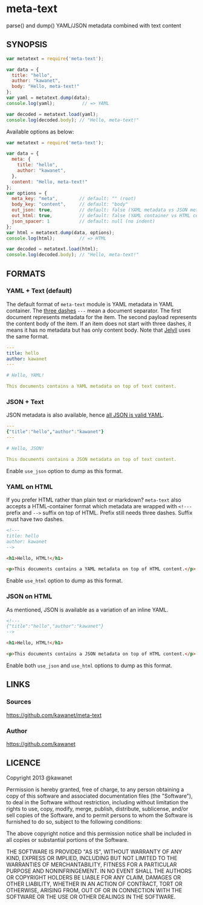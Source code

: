 # meta-text

parse() and dump() YAML/JSON metadata combined with text content

## SYNOPSIS

```js
var metatext = require('meta-text');

var data = {
  title: "hello",
  author: "kawanet",
  body: "Hello, meta-text!"
};
var yaml = metatext.dump(data);
console.log(yaml);          // => YAML

var decoded = metatext.load(yaml);
console.log(decoded.body); // "Hello, meta-text!"
```

Available options as below:

```js
var metatext = require('meta-text');

var data = {
  meta: {
    title: "hello",
    author: "kawanet",
  },
  content: "Hello, meta-text!"
};
var options = {
  meta_key: "meta",        // default: "" (root)
  body_key: "content",     // default: "body"
  out_json: true,          // default: false (YAML metadata vs JSON metadata)
  out_html: true,          // default: false (YAML container vs HTML container)
  json_spacer: 1           // default: null (no indent)
};
var html = metatext.dump(data, options);
console.log(html);         // => HTML

var decoded = metatext.load(html);
console.log(decoded.body); // "Hello, meta-text!"
```

## FORMATS

### YAML + Text (default)

The default format of `meta-text` module is YAML metadata in YAML container.
The [three dashes](http://www.yaml.org/spec/1.2/spec.html#id2760395) `---` mean a document separator.
The first document represents metadata for the item.
The second payload represents the content body of the item.
If an item does not start with three dashes, it means it has no metadata but has only content body.
Note that [Jelyll](http://jekyllrb.com/docs/frontmatter/) uses the same format.

```yaml
---
title: hello
author: kawanet
---

# Hello, YAML!

This documents contains a YAML metadata on top of text content.
```

### JSON + Text

JSON metadata is also available, hence
[all JSON is valid YAML](http://viewsourcecode.org/why/redhanded/inspect/yamlIsJson.html).

```yaml
---
{"title":"hello","author":"kawanet"}
---

# Hello, JSON!

This documents contains a JSON metadata on top of text content.
```

Enable `use_json` option to dump as this format.

### YAML on HTML

If you prefer HTML rather than plain text or markdown?
`meta-text` also accepts a HTML-container format which metadata are wrapped with
`<!---` prefix and `-->` suffix on top of HTML.
Prefix still needs three dashes. Suffix must have two dashes.

```html
<!---
title: hello
author: kawanet
-->

<h1>Hello, HTML!</h1>

<p>This documents contains a YAML metadata on top of HTML content.</p>
```

Enable `use_html` option to dump as this format.

### JSON on HTML

As mentioned, JSON is available as a variation of an inline YAML.

```html
<!---
{"title":"hello","author":"kawanet"}
-->

<h1>Hello, HTML!</h1>

<p>This documents contains a JSON metadata on top of HTML content.</p>
```

Enable both `use_json` and `use_html` options to dump as this format.

## LINKS

### Sources

https://github.com/kawanet/meta-text

### Author

https://github.com/kawanet

## LICENCE

Copyright 2013 @kawanet

Permission is hereby granted, free of charge, to any person obtaining
a copy of this software and associated documentation files (the
"Software"), to deal in the Software without restriction, including
without limitation the rights to use, copy, modify, merge, publish,
distribute, sublicense, and/or sell copies of the Software, and to
permit persons to whom the Software is furnished to do so, subject to
the following conditions:

The above copyright notice and this permission notice shall be
included in all copies or substantial portions of the Software.

THE SOFTWARE IS PROVIDED "AS IS", WITHOUT WARRANTY OF ANY KIND,
EXPRESS OR IMPLIED, INCLUDING BUT NOT LIMITED TO THE WARRANTIES OF
MERCHANTABILITY, FITNESS FOR A PARTICULAR PURPOSE AND
NONINFRINGEMENT. IN NO EVENT SHALL THE AUTHORS OR COPYRIGHT HOLDERS BE
LIABLE FOR ANY CLAIM, DAMAGES OR OTHER LIABILITY, WHETHER IN AN ACTION
OF CONTRACT, TORT OR OTHERWISE, ARISING FROM, OUT OF OR IN CONNECTION
WITH THE SOFTWARE OR THE USE OR OTHER DEALINGS IN THE SOFTWARE.
